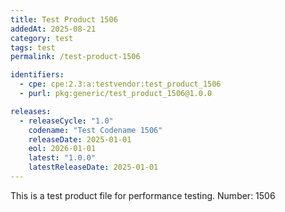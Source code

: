 ```yaml
---
title: Test Product 1506
addedAt: 2025-08-21
category: test
tags: test
permalink: /test-product-1506

identifiers:
  - cpe: cpe:2.3:a:testvendor:test_product_1506
  - purl: pkg:generic/test_product_1506@1.0.0

releases:
  - releaseCycle: "1.0"
    codename: "Test Codename 1506"
    releaseDate: 2025-01-01
    eol: 2026-01-01
    latest: "1.0.0"
    latestReleaseDate: 2025-01-01
---
```


This is a test product file for performance testing. Number: 1506
